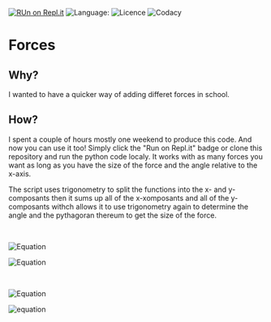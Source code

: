 
[![RUn on Repl.it](https://img.shields.io/badge/-Run%20on%20repl.it-grey?logo=replit&style=for-the-badge)](https://replit.com/@PEOL0/Forces-2?v=1)
![Language:](https://img.shields.io/badge/Coded%20with-Python-blue?logo=python&style=for-the-badge)
![Licence](https://img.shields.io/github/license/PEOL0/Forces?style=for-the-badge)
![Codacy](https://img.shields.io/codacy/grade/2397dfc209f441a19e84625fc73aca43?logo=codacy&style=for-the-badge)

# Forces

## Why?
I wanted to have a quicker way of adding differet forces in school.

## How?
I spent a couple of hours mostly one weekend to produce this code. And now you can use it too!
Simply click the "Run on Repl.it" badge or clone this repository and run the python code localy.
It works with as many forces you want as long as you have the size of the force and the angle relative to the x-axis. 

The script uses trigonometry to split the functions into the x- and y-composants then it sums up all of the x-xomposants and all of the y-composants withch allows it to use trigonometry again to determine the angle and the pythagoran thereum to get the size of the force. 

<br>

![Equation](https://latex.codecogs.com/svg.image?%5Cboldsymbol%7BF_%7Bx%7D%7D=F%5Ctimes%20cos(V))

![Equation](https://latex.codecogs.com/svg.image?%5Cboldsymbol%7BF_%7By%7D%7D=F%5Ctimes%20sin(V))

<br>

![Equation](https://latex.codecogs.com/svg.image?%5Cboldsymbol%7BR_%7BF%7D%7D=%5Csqrt%7BF_%7By%7D%5E%7B2%7D&plus;%7BF_%7Bx%7D%5E%7B2%7D%7D)

![equation](https://latex.codecogs.com/svg.image?%5Cboldsymbol%7BR_%7Bv%7D%7D=%5Cfrac%7BF_%7By%7D%7D%7BF_%7Bx%7D%7D)
